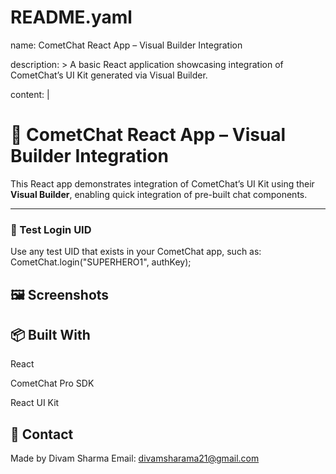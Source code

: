  # README.yaml

name: CometChat React App – Visual Builder Integration

description: >
  A basic React application showcasing integration of CometChat’s UI Kit generated via Visual Builder.

content: |
  # 💬 CometChat React App – Visual Builder Integration

  This React app demonstrates integration of CometChat’s UI Kit using their **Visual Builder**, enabling quick integration of pre-built chat components.

  ---
 
 

### 🔐 Test Login UID
 Use any test UID that exists in your CometChat app, such as:
   CometChat.login("SUPERHERO1", authKey);


## 🖼 Screenshots


## 📦 Built With

React

CometChat Pro SDK

React UI Kit

## 📧 Contact
Made by Divam Sharma
Email: divamsharama21@gmail.com
